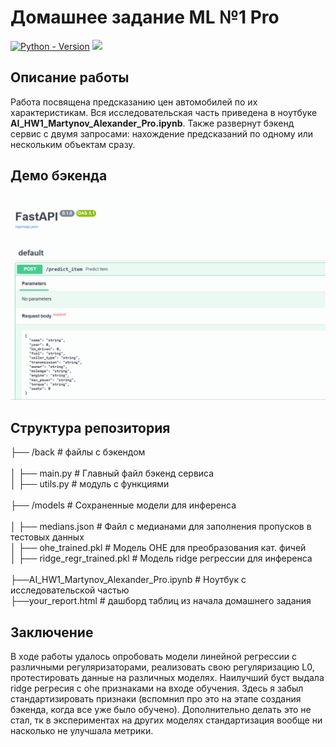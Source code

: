 # Домашнее задание ML №1 Pro
[![Python - Version](https://img.shields.io/badge/PYTHON-3.7+-red?style=for-the-badge&logo=python&logoColor=white)](https://pepy.tech/project/segmentation-models-pytorch)
![](https://img.shields.io/badge/FastAPI-005571?style=for-the-badge&logo=fastapi)

## Описание работы
Работа посвящена предсказанию цен автомобилей по их характеристикам. Вся исследовательская часть приведена в ноутбуке **AI_HW1_Martynov_Alexander_Pro.ipynb**. 
Также развернут бэкенд сервис с двумя запросами: нахождение предсказаний по одному или нескольким объектам сразу.<br>
## Демо бэкенда
![image info](screencast.gif)
## Структура репозитория
├── /back # файлы с бэкендом<br><br>
│ ├── main.py # Главный файл бэкенд сервиса<br>
│ ├── utils.py # модуль с функциями<br><br>
├── /models # Сохраненные модели для инференса<br><br>
│ ├── medians.json # Файл с медианами для заполнения пропусков в тестовых данных<br>
│ ├── ohe_trained.pkl # Модель OHE для преобразования кат. фичей<br>
│ ├── ridge_regr_trained.pkl # Модель ridge регрессии для инференса<br><br>
├──AI_HW1_Martynov_Alexander_Pro.ipynb # Ноутбук с исследовательской частью<br>
├──your_report.html # дашборд таблиц из начала домашнего задания
## Заключение
В ходе работы удалось опробовать модели линейной регрессии с различными регуляризаторами, реализовать свою регуляризацию L0, 
протестировать данные на различных моделях. Наилучший буст выдала ridge регресия с ohe признаками на входе обучения.
Здесь я забыл стандартизировать признаки (вспомнил про это на этапе создания бэкенда, когда все уже было обучено).
Дополнительно делать это не стал, тк в экспериментах на других моделях стандартизация вообще ни насколько не улучшала метрики.
